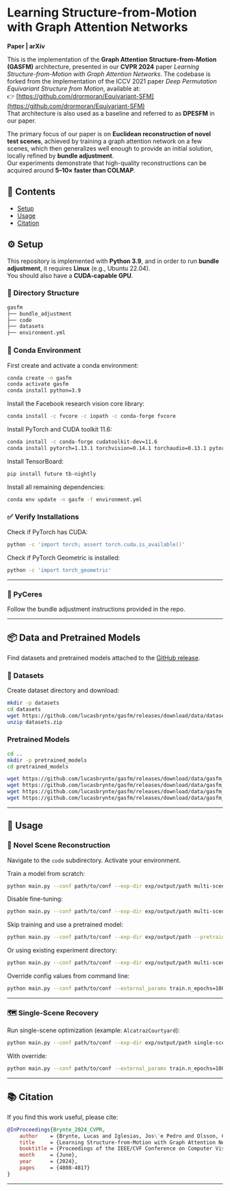 # Learning Structure-from-Motion with Graph Attention Networks  
**Paper | arXiv**

This is the implementation of the **Graph Attention Structure-from-Motion (GASFM)** architecture, presented in our **CVPR 2024** paper *Learning Structure-from-Motion with Graph Attention Networks*. The codebase is forked from the implementation of the ICCV 2021 paper *Deep Permutation Equivariant Structure from Motion*, available at:  
👉 [https://github.com/drormoran/Equivariant-SFM](https://github.com/drormoran/Equivariant-SFM)  
That architecture is also used as a baseline and referred to as **DPESFM** in our paper.


The primary focus of our paper is on **Euclidean reconstruction of novel test scenes**, achieved by training a graph attention network on a few scenes, which then generalizes well enough to provide an initial solution, locally refined by **bundle adjustment**.  
Our experiments demonstrate that high-quality reconstructions can be acquired around **5–10× faster than COLMAP**.


## 📁 Contents
- [Setup](#setup)
- [Usage](#usage)
- [Citation](#citation)


## ⚙️ Setup

This repository is implemented with **Python 3.9**, and in order to run **bundle adjustment**, it requires **Linux** (e.g., Ubuntu 22.04).  
You should also have a **CUDA-capable GPU**.

### 📂 Directory Structure

```bash
gasfm
├── bundle_adjustment
├── code
├── datasets
├── environment.yml
```


### 🐍 Conda Environment

First create and activate a conda environment:

```bash
conda create -n gasfm
conda activate gasfm
conda install python=3.9
```

Install the Facebook research vision core library:

```bash
conda install -c fvcore -c iopath -c conda-forge fvcore
```

Install PyTorch and CUDA toolkit 11.6:

```bash
conda install -c conda-forge cudatoolkit-dev=11.6
conda install pytorch=1.13.1 torchvision=0.14.1 torchaudio=0.13.1 pytorch-cuda=11.6 -c pytorch -c nvidia
```

Install TensorBoard:

```bash
pip install future tb-nightly
```

Install all remaining dependencies:

```bash
conda env update -n gasfm -f environment.yml
```

### ✅ Verify Installations

Check if PyTorch has CUDA:

```bash
python -c 'import torch; assert torch.cuda.is_available()'
```

Check if PyTorch Geometric is installed:

```bash
python -c 'import torch_geometric'
```

---

### 🔧 PyCeres

Follow the bundle adjustment instructions provided in the repo.

---

## 📦 Data and Pretrained Models

Find datasets and pretrained models attached to the [GitHub release](https://github.com/lucasbrynte/gasfm/releases).

### 📁 Datasets

Create dataset directory and download:

```bash
mkdir -p datasets
cd datasets
wget https://github.com/lucasbrynte/gasfm/releases/download/data/datasets.zip
unzip datasets.zip
```

### Pretrained Models

```bash
cd ..
mkdir -p pretrained_models
cd pretrained_models

wget https://github.com/lucasbrynte/gasfm/releases/download/data/gasfm_euc_noaug.pt
wget https://github.com/lucasbrynte/gasfm/releases/download/data/gasfm_euc_rhaug-15-20.pt
wget https://github.com/lucasbrynte/gasfm/releases/download/data/gasfm_euc_rhaug-15-20_outliers0.1.pt
wget https://github.com/lucasbrynte/gasfm/releases/download/data/gasfm_proj_noaug.pt
```

---

## 🚀 Usage

### 🧪 Novel Scene Reconstruction

Navigate to the `code` subdirectory. Activate your environment.

Train a model from scratch:

```bash
python main.py --conf path/to/conf --exp-dir exp/output/path multi-scene-learning
```

Disable fine-tuning:

```bash
python main.py --conf path/to/conf --exp-dir exp/output/path multi-scene-learning --skip-fine-tuning
```

Skip training and use a pretrained model:

```bash
python main.py --conf path/to/conf --exp-dir exp/output/path --pretrained-model-path /abs/path/to/pretrained/model multi-scene-learning --skip-training
```

Or using existing experiment directory:

```bash
python main.py --conf path/to/conf --exp-dir exp/output/path multi-scene-learning --skip-training --old-exp-dir /another/path --pretrained-model-filename best_model.pt
```

Override config values from command line:

```bash
python main.py --conf path/to/conf --external_params train.n_epochs=100000 eval.eval_interval=100 --exp-dir exp/output/path multi-scene-learning
```

---

### 🗺️ Single-Scene Recovery

Run single-scene optimization (example: `AlcatrazCourtyard`):

```bash
python main.py --conf path/to/conf --exp-dir exp/output/path single-scene-optim --scene-name-exp-subdir --scene AlcatrazCourtyard
```

With override:

```bash
python main.py --conf path/to/conf --external_params train.n_epochs=100000 eval.eval_interval=100 --exp-dir exp/output/path single-scene-optim --scene-name-exp-subdir --scene AlcatrazCourtyard
```

---

## 📚 Citation

If you find this work useful, please cite:

```bibtex
@InProceedings{Brynte_2024_CVPR,
    author    = {Brynte, Lucas and Iglesias, Jos\'e Pedro and Olsson, Carl and Kahl, Fredrik},
    title     = {Learning Structure-from-Motion with Graph Attention Networks},
    booktitle = {Proceedings of the IEEE/CVF Conference on Computer Vision and Pattern Recognition (CVPR)},
    month     = {June},
    year      = {2024},
    pages     = {4808-4817}
}
```

---


